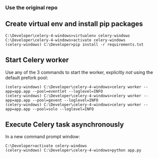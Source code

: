 ### Use the original repo

## Create virtual env and install pip packages

```
C:\Developer\celery-4-windows>virtualenv celery-windows
C:\Developer\celery-4-windows>activate celery-windows
(celery-windows) C:\Developer>pip install -r requirements.txt
```

## Start Celery worker

Use any of the 3 commands to start the worker, explicitly *not* using the default prefork pool:

```
(celery-windows) C:\Developer\celery-4-windows>celery worker --app=app.app --pool=eventlet --loglevel=INFO
(celery-windows) C:\Developer\celery-4-windows>celery worker --app=app.app --pool=gevent --loglevel=INFO
(celery-windows) C:\Developer\celery-4-windows>celery worker --app=app.app --pool=solo --loglevel=INFO
```


## Execute Celery task asynchronously
In a new command prompt window:

```
C:\Developer>activate celery-windows
(celery-windows) C:\Developer\celery-4-windows>python app.py
```
